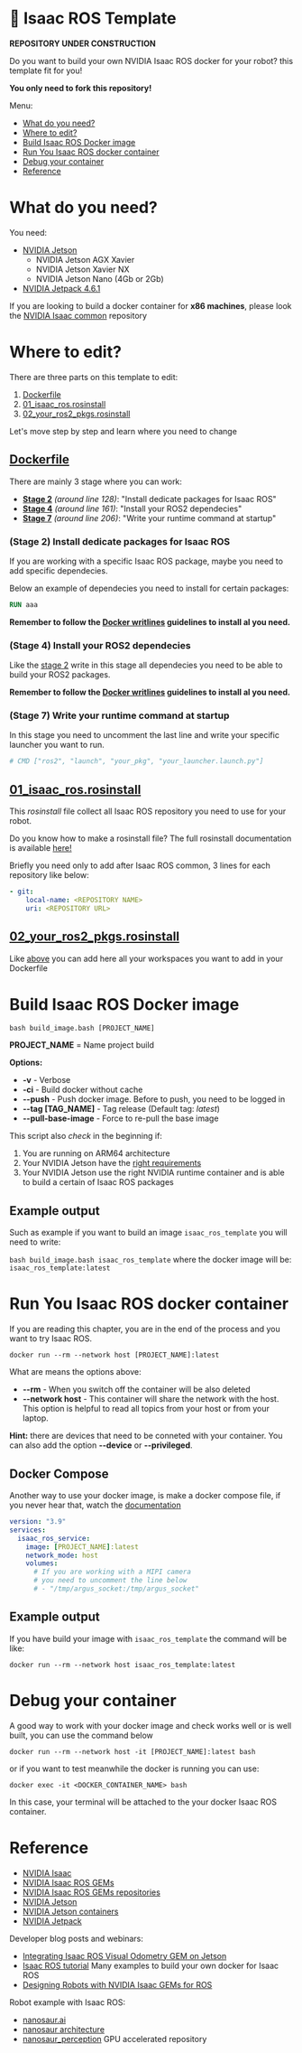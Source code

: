 # 🍏 Isaac ROS Template

**REPOSITORY UNDER CONSTRUCTION**

Do you want to build your own NVIDIA Isaac ROS docker for your robot? this template fit for you!

**You only need to fork this repository!**

Menu:
 * [What do you need?](#what-do-you-need)
 * [Where to edit?](#where-to-edit)
 * [Build Isaac ROS Docker image](#build-isaac-ros-docker-image)
 * [Run You Isaac ROS docker container](#run-you-isaac-ros-docker-container)
 * [Debug your container](#debug-your-container)
 * [Reference](#reference)

# What do you need?

You need:
 * [NVIDIA Jetson](https://developer.nvidia.com/buy-jetson)
   *  NVIDIA Jetson AGX Xavier
   *  NVIDIA Jetson Xavier NX
   *  NVIDIA Jetson Nano (4Gb or 2Gb)
 * [NVIDIA Jetpack 4.6.1](https://developer.nvidia.com/jetpack-sdk-461)

If you are looking to build a docker container for **x86 machines**, please look the [NVIDIA Isaac common](https://github.com/NVIDIA-ISAAC-ROS/isaac_ros_common) repository 

# Where to edit?

There are three parts on this template to edit:
1. [Dockerfile](#dockerfile)
2. [01_isaac_ros.rosinstall](#01_isaac_rosrosinstall)
3. [02_your_ros2_pkgs.rosinstall](#02_your_ros2_pkgsrosinstall)

Let's move step by step and learn where you need to change

## [Dockerfile](/Dockerfile)

There are mainly 3 stage where you can work:
 * [**Stage 2**](#stage-2-install-dedicate-packages-for-isaac-ros) _(around line 128)_: "Install dedicate packages for Isaac ROS"
 * [**Stage 4**](#stage-4-install-your-ros2-dependecies) _(around line 161)_: "Install your ROS2 dependecies"
 * [**Stage 7**](#stage-7-write-your-runtime-command-at-startup) _(around line 206)_: "Write your runtime command at startup"

### (Stage 2) Install dedicate packages for Isaac ROS

If you are working with a specific Isaac ROS package, maybe you need to add specific dependecies.

Below an example of dependecies you need to install for certain packages:

```Dockerfile
RUN aaa
```

**Remember to follow the [Docker writlines](https://docs.docker.com/develop/develop-images/dockerfile_best-practices/) guidelines to install al you need.**

### (Stage 4) Install your ROS2 dependecies

Like the [stage 2](#stage-2-install-dedicate-packages-for-isaac-ros) write in this stage all dependecies you need to be able to build your ROS2 packages.

**Remember to follow the [Docker writlines](https://docs.docker.com/develop/develop-images/dockerfile_best-practices/) guidelines to install al you need.**

### (Stage 7) Write your runtime command at startup

In this stage you need to uncomment the last line and write your specific launcher you want to run.

```Dockerfile
# CMD ["ros2", "launch", "your_pkg", "your_launcher.launch.py"]
```

## [01_isaac_ros.rosinstall](/01_isaac_ros.rosinstall)

This *rosinstall* file collect all Isaac ROS repository you need to use for your robot.

Do you know how to make a rosinstall file? The full rosinstall documentation is available [here!](https://docs.ros.org/en/independent/api/rosinstall/html/rosinstall_file_format.html)

Briefly you need only to add after Isaac ROS common, 3 lines for each repository like below:

```yml
- git:
    local-name: <REPOSITORY NAME>
    uri: <REPOSITORY URL>
```

## [02_your_ros2_pkgs.rosinstall](/02_your_ros2_pkgs.rosinstall)

Like [above](#01isaacrosrosinstall) you can add here all your workspaces you want to add in your Dockerfile

# Build Isaac ROS Docker image

```
bash build_image.bash [PROJECT_NAME]
```

**PROJECT_NAME** = Name project build

**Options:**
 * **-v** - Verbose
 * **-ci** - Build docker without cache
 * **--push** - Push docker image. Before to push, you need to be logged in
 * **--tag [TAG_NAME]** - Tag release (Default tag: *latest*)
 * **--pull-base-image** - Force to re-pull the base image

This script also *check* in the beginning if:
 1. You are running on ARM64 architecture
 2. Your NVIDIA Jetson have the [right requirements](#what-do-you-need)
 3. Your NVIDIA Jetson use the right NVIDIA runtime container and is able to build a certain of Isaac ROS packages

## Example output

Such as example if you want to build an image `isaac_ros_template` you will need to write:

`bash build_image.bash isaac_ros_template` where the docker image will be: `isaac_ros_template:latest`

# Run You Isaac ROS docker container

If you are reading this chapter, you are in the end of the process and you want to try Isaac ROS.

```
docker run --rm --network host [PROJECT_NAME]:latest
```

What are means the options above:
 * **--rm** - When you switch off the container will be also deleted
 * **--network host** - This container will share the network with the host. This option is helpful to read all topics from your host or from your laptop.

**Hint:** there are devices that need to be conneted with your container. You can also add the option **--device** or **--privileged**.

## Docker Compose

Another way to use your docker image, is make a docker compose file, if you never hear that, watch the [documentation](https://docs.docker.com/compose/)

```yml
version: "3.9"
services:
  isaac_ros_service: 
    image: [PROJECT_NAME]:latest
    network_mode: host
    volumes:
      # If you are working with a MIPI camera
      # you need to uncomment the line below
      # - "/tmp/argus_socket:/tmp/argus_socket" 
```

## Example output

If you have build your image with `isaac_ros_template` the command will be like:

`docker run --rm --network host isaac_ros_template:latest`

# Debug your container

A good way to work with your docker image and check works well or is well built, you can use the command below

```
docker run --rm --network host -it [PROJECT_NAME]:latest bash
```

or if you want to test meanwhile the docker is running you can use:

```
docker exec -it <DOCKER_CONTAINER_NAME> bash
```

In this case, your terminal will be attached to the your docker Isaac ROS container.

# Reference

* [NVIDIA Isaac](https://developer.nvidia.com/isaac)
* [NVIDIA Isaac ROS GEMs](https://developer.nvidia.com/isaac-ros-gems)
* [NVIDIA Isaac ROS GEMs repositories](https://github.com/NVIDIA-ISAAC-ROS)
* [NVIDIA Jetson](https://www.nvidia.com/en-gb/autonomous-machines/embedded-systems/)
* [NVIDIA Jetson containers](https://github.com/dusty-nv/jetson-containers)
* [NVIDIA Jetpack](https://developer.nvidia.com/embedded/jetpack)

Developer blog posts and webinars:
 * [Integrating Isaac ROS Visual Odometry GEM on Jetson](https://info.nvidia.com/isaac-ros-and-nvidia-jetson-wbn.html)
 * [Isaac ROS tutorial](https://github.com/rbonghi/isaac_ros_tutorial) Many examples to build your own docker for Isaac ROS
 * [Designing Robots with NVIDIA Isaac GEMs for ROS](https://developer.nvidia.com/blog/designing-robots-with-isaac-gems-for-ros/)


Robot example with Isaac ROS:
 * [nanosaur.ai](https://nanosaur.ai)
 * [nanosaur architecture](https://nanosaur.ai/architecture/)
 * [nanosaur_perception](https://github.com/rnanosaur/nanosaur_perception) GPU accelerated repository


